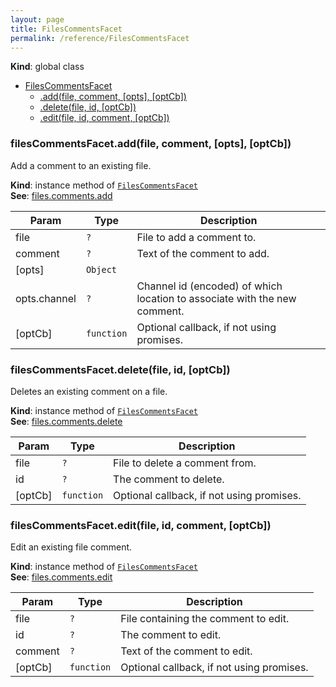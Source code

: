 ```yaml
---
layout: page
title: FilesCommentsFacet
permalink: /reference/FilesCommentsFacet
---
```

**Kind**: global class  

* [FilesCommentsFacet](#FilesCommentsFacet)
    * [.add(file, comment, [opts], [optCb])](#FilesCommentsFacet+add)
    * [.delete(file, id, [optCb])](#FilesCommentsFacet+delete)
    * [.edit(file, id, comment, [optCb])](#FilesCommentsFacet+edit)

<a name="FilesCommentsFacet+add"></a>

### filesCommentsFacet.add(file, comment, [opts], [optCb])
Add a comment to an existing file.

**Kind**: instance method of <code>[FilesCommentsFacet](#FilesCommentsFacet)</code>  
**See**: [files.comments.add](https://api.slack.com/methods/files.comments.add)  

| Param | Type | Description |
| --- | --- | --- |
| file | <code>?</code> | File to add a comment to. |
| comment | <code>?</code> | Text of the comment to add. |
| [opts] | <code>Object</code> |  |
| opts.channel | <code>?</code> | Channel id (encoded) of which location to associate with the new   comment. |
| [optCb] | <code>function</code> | Optional callback, if not using promises. |

<a name="FilesCommentsFacet+delete"></a>

### filesCommentsFacet.delete(file, id, [optCb])
Deletes an existing comment on a file.

**Kind**: instance method of <code>[FilesCommentsFacet](#FilesCommentsFacet)</code>  
**See**: [files.comments.delete](https://api.slack.com/methods/files.comments.delete)  

| Param | Type | Description |
| --- | --- | --- |
| file | <code>?</code> | File to delete a comment from. |
| id | <code>?</code> | The comment to delete. |
| [optCb] | <code>function</code> | Optional callback, if not using promises. |

<a name="FilesCommentsFacet+edit"></a>

### filesCommentsFacet.edit(file, id, comment, [optCb])
Edit an existing file comment.

**Kind**: instance method of <code>[FilesCommentsFacet](#FilesCommentsFacet)</code>  
**See**: [files.comments.edit](https://api.slack.com/methods/files.comments.edit)  

| Param | Type | Description |
| --- | --- | --- |
| file | <code>?</code> | File containing the comment to edit. |
| id | <code>?</code> | The comment to edit. |
| comment | <code>?</code> | Text of the comment to edit. |
| [optCb] | <code>function</code> | Optional callback, if not using promises. |

